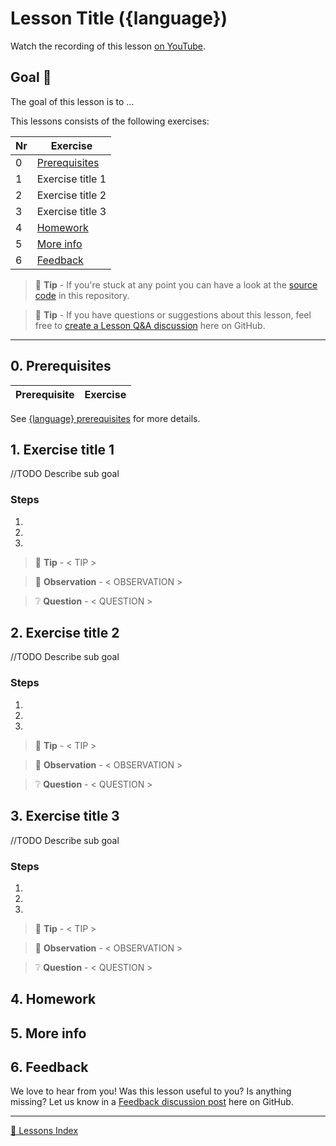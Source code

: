 # Lesson Title ({language})

Watch the recording of this lesson [on YouTube]().

## Goal 🎯

The goal of this lesson is to ...

This lessons consists of the following exercises:

|Nr|Exercise
|-|-
|0|[Prerequisites](#0-prerequisites)
|1|Exercise title 1
|2|Exercise title 2
|3|Exercise title 3
|4|[Homework](#4-homework)
|5|[More info](#5-more-info)
|6|[Feedback](#6-feedback)

> 📝 **Tip** - If you're stuck at any point you can have a look at the [source code]() in this repository.

> 📝 **Tip** - If you have questions or suggestions about this lesson, feel free to [create a Lesson Q&A discussion](https://github.com/marcduiker/azure-functions-university/discussions/categories/lesson-q-a) here on GitHub.

---

## 0. Prerequisites

| Prerequisite | Exercise
| - | -

See [{language} prerequisites]() for more details.

## 1. Exercise title 1

//TODO Describe sub goal

### Steps

1.
2.
3.

> 📝 **Tip** - < TIP >

> 🔎 **Observation** - < OBSERVATION >

> ❔ **Question** - < QUESTION >

## 2. Exercise title 2

//TODO Describe sub goal
### Steps

1.
2.
3.

> 📝 **Tip** - < TIP >

> 🔎 **Observation** - < OBSERVATION >

> ❔ **Question** - < QUESTION >

## 3. Exercise title 3

//TODO Describe sub goal

### Steps

1.
2.
3.

> 📝 **Tip** - < TIP >

> 🔎 **Observation** - < OBSERVATION >

> ❔ **Question** - < QUESTION >

## 4. Homework

## 5. More info

## 6. Feedback

We love to hear from you! Was this lesson useful to you? Is anything missing? Let us know in a [Feedback discussion post](https://github.com/marcduiker/azure-functions-university/discussions/new?category=feedback) here on GitHub.

---
[🔼 Lessons Index](../README.md)
